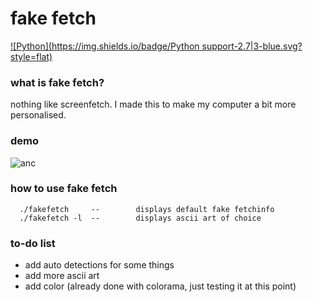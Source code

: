 # fake fetch
[![Python](https://img.shields.io/badge/Python support-2.7|3-blue.svg?style=flat)](https://www.python.org/)
### what is fake fetch?

nothing like screenfetch. 
I made this to make my computer a bit more personalised.

### demo
![anc](https://raw.githubusercontent.com/JackCDK/fakefetch/master/pics/ank.png)

### how to use fake fetch

      ./fakefetch     --        displays default fake fetchinfo
      ./fakefetch -l  --        displays ascii art of choice


### to-do list
* add auto detections for some things
* add more ascii art
* add color (already done with colorama, just testing it at this point)

